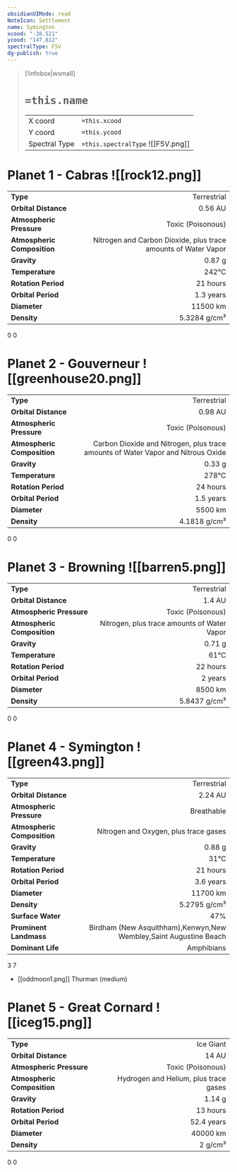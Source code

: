 ```yaml
---
obsidianUIMode: read
NoteIcon: Settlement
name: Symington
xcood: "-38.521"
ycood: "147.812"
spectralType: F5V
dg-publish: true
---
```

> [!infobox|wsmall]
> # `=this.name`
> | | |
> | - | - |
> | X coord | `=this.xcood` |
> | Y coord| `=this.ycood` |
> | Spectral Type | `=this.spectralType` ![[F5V.png]] |

# Planet 1 - Cabras ![[rock12.png]]
|                             |                           |
| --------------------------- | -------------------------:|
| **Type**                    |             Terrestrial |
| **Orbital Distance**        |   0.56 AU |
| **Atmospheric Pressure**    |       Toxic (Poisonous) |
| **Atmospheric Composition** |      Nitrogen and Carbon Dioxide, plus trace amounts of Water Vapor |
| **Gravity**                 |        0.87 g |
| **Temperature**             |    242°C |
| **Rotation Period**         |  21 hours |
| **Orbital Period** | 1.3 years |
| **Diameter**                |      11500 km | 
| **Density**                 |    5.3284 g/cm³ |



0
0



# Planet 2 - Gouverneur ![[greenhouse20.png]]
|                             |                           |
| --------------------------- | -------------------------:|
| **Type**                    |             Terrestrial |
| **Orbital Distance**        |   0.98 AU |
| **Atmospheric Pressure**    |       Toxic (Poisonous) |
| **Atmospheric Composition** |      Carbon Dioxide and Nitrogen, plus trace amounts of Water Vapor and Nitrous Oxide |
| **Gravity**                 |        0.33 g |
| **Temperature**             |    278°C |
| **Rotation Period**         |  24 hours |
| **Orbital Period** | 1.5 years |
| **Diameter**                |      5500 km | 
| **Density**                 |    4.1818 g/cm³ |



0
0



# Planet 3 - Browning ![[barren5.png]]
|                             |                           |
| --------------------------- | -------------------------:|
| **Type**                    |             Terrestrial |
| **Orbital Distance**        |   1.4 AU |
| **Atmospheric Pressure**    |       Toxic (Poisonous) |
| **Atmospheric Composition** |      Nitrogen, plus trace amounts of Water Vapor |
| **Gravity**                 |        0.71 g |
| **Temperature**             |    61°C |
| **Rotation Period**         |  22 hours |
| **Orbital Period** | 2 years |
| **Diameter**                |      8500 km | 
| **Density**                 |    5.8437 g/cm³ |



0
0



# Planet 4 - Symington ![[green43.png]]
|                             |                           |
| --------------------------- | -------------------------:|
| **Type**                    |             Terrestrial |
| **Orbital Distance**        |   2.24 AU |
| **Atmospheric Pressure**    |       Breathable |
| **Atmospheric Composition** |      Nitrogen and Oxygen, plus trace gases |
| **Gravity**                 |        0.88 g |
| **Temperature**             |    31°C |
| **Rotation Period**         |  21 hours |
| **Orbital Period** | 3.6 years |
| **Diameter**                |      11700 km | 
| **Density**                 |    5.2795 g/cm³ |
| **Surface Water**           |           47% | 
| **Prominent Landmass**      |         Birdham (New Asquithham),Kenwyn,New Wembley,Saint Augustine Beach | 
| **Dominant Life**           |         Amphibians |



3
7

- [[oddmoon1.png]] Thurman (medium)

# Planet 5 - Great Cornard ![[iceg15.png]]
|                             |                           |
| --------------------------- | -------------------------:|
| **Type**                    |             Ice Giant |
| **Orbital Distance**        |   14 AU |
| **Atmospheric Pressure**    |       Toxic (Poisonous) |
| **Atmospheric Composition** |      Hydrogen and Helium, plus trace gases |
| **Gravity**                 |        1.14 g |
| **Rotation Period**         |  13 hours |
| **Orbital Period** | 52.4 years |
| **Diameter**                |      40000 km | 
| **Density**                 |    2 g/cm³ |



0
0




